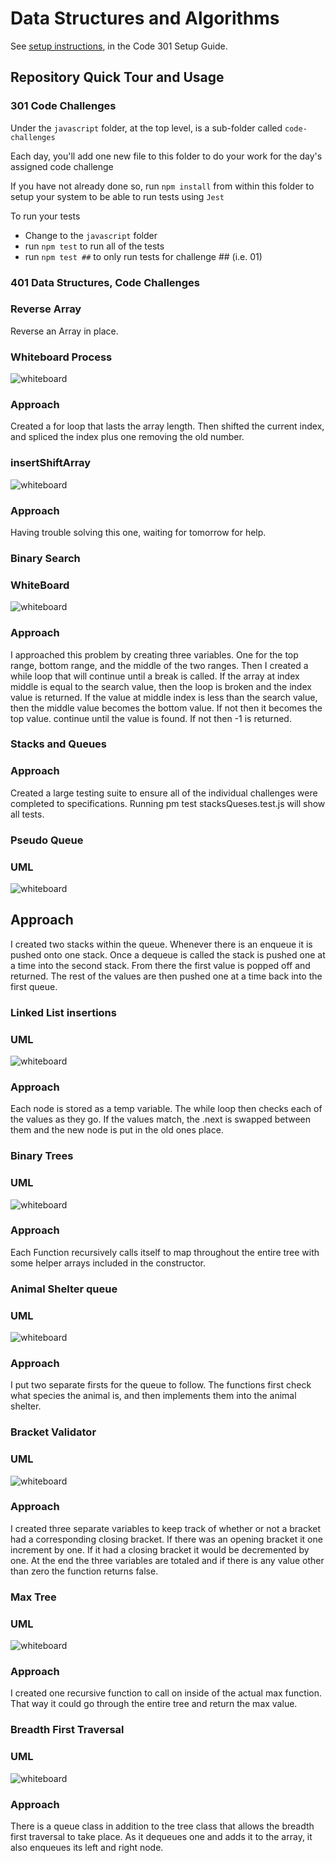 # Data Structures and Algorithms

See [setup instructions](https://codefellows.github.io/setup-guide/code-301/3-code-challenges), in the Code 301 Setup Guide.

## Repository Quick Tour and Usage

### 301 Code Challenges

Under the `javascript` folder, at the top level, is a sub-folder called `code-challenges`

Each day, you'll add one new file to this folder to do your work for the day's assigned code challenge

If you have not already done so, run `npm install` from within this folder to setup your system to be able to run tests using `Jest`

To run your tests

- Change to the `javascript` folder
- run `npm test` to run all of the tests
- run `npm test ##` to only run tests for challenge ## (i.e. 01)

### 401 Data Structures, Code Challenges

### Reverse Array

Reverse an Array in place.

### Whiteboard Process
![whiteboard](./imgs/Untitled(1).png)

### Approach

Created a for loop that lasts the array length. Then shifted the current index, and spliced the index plus one removing the old number.

### insertShiftArray

![whiteboard](./imgs/Untitled(2).png)

### Approach

Having trouble solving this one, waiting for tomorrow for help.

### Binary Search

### WhiteBoard

![whiteboard](./imgs/whiteboard3.jpg)

### Approach

I approached this problem by creating three variables. One for the top range, bottom range, and the middle of the two ranges. Then I created a while loop that will continue until a break is called. If the array at index middle is equal to the search value, then the loop is broken and the index value is returned. If the value at middle index is less than the search value, then the middle value becomes the bottom value. If not then it becomes the top value. continue until the value is found. If not then -1 is returned.

### Stacks and Queues

### Approach

Created a large testing suite to ensure all of the individual challenges were completed to specifications. Running pm test stacksQueses.test.js will show all tests.

### Pseudo Queue

### UML

![whiteboard](./imgs/pseudoQueue.jpg)

## Approach

I created two stacks within the queue. Whenever there is an enqueue it is pushed onto one stack. Once a dequeue is called the stack is pushed one at a time into the second stack. From there the first value is popped off and returned. The rest of the values are then pushed one at a time back into the first queue.

### Linked List insertions

### UML

![whiteboard](./imgs/linkedListInsertions.jpg)

### Approach

Each node is stored as a temp variable. The while loop then checks each of the values as they go. If the values match, the .next is swapped between them and the new node is put in the old ones place.

### Binary Trees

### UML
![whiteboard](./imgs/whiteboardtrees.jpg)

### Approach

Each Function recursively calls itself to map throughout the entire tree with some helper arrays included in the constructor.


### Animal Shelter queue

### UML

![whiteboard](./imgs/animalShelterWhiteboard.jpg)

### Approach

I put two separate firsts for the queue to follow. The functions first check what species the animal is, and then implements them into the animal shelter.


### Bracket Validator

### UML
![whiteboard](./imgs/bracketvalidatorwhiteboard.jpg)

### Approach

I created three separate variables to keep track of whether or not a bracket had a corresponding closing bracket. If there was an opening bracket it one increment by one. If it had a closing bracket it would be decremented by one. At the end the three variables are totaled and if there is any value other than zero the function returns false.


### Max Tree

### UML
![whiteboard](./imgs/maxTreeWhiteboard.jpg)

### Approach

I created one recursive function to call on inside of the actual max function. That way it could go through the entire tree and return the max value.

### Breadth First Traversal

### UML

![whiteboard](./imgs/breadthFirst.jpg)

### Approach

There is a queue class in addition to the tree class that allows the breadth first traversal to take place. As it dequeues one and adds it to the array, it also enqueues its left and right node.

